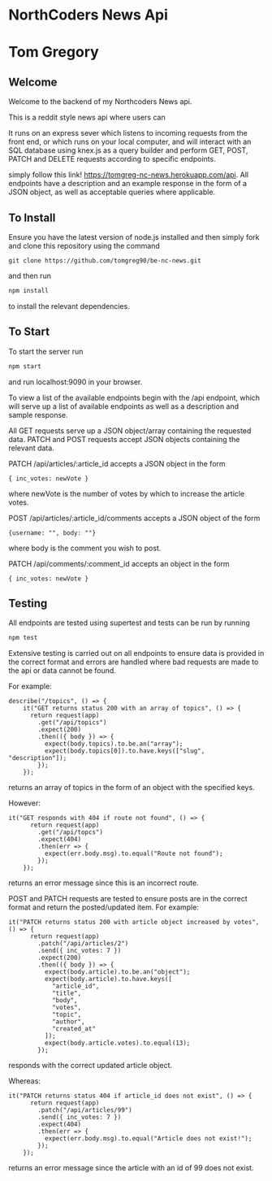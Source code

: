 # NorthCoders News Api

# Tom Gregory

## Welcome

Welcome to the backend of my Northcoders News api.

This is a reddit style news api where users can 

It runs on an express sever which listens to incoming requests from the front end, or which runs on your local computer, and will interact with an SQL database using knex.js as a query builder and perform GET, POST, PATCH and DELETE requests according to specific endpoints.

 simply follow this link! https://tomgreg-nc-news.herokuapp.com/api. All endpoints have a description and an example response in the form of a JSON object, as well as acceptable queries where applicable.

## To Install

Ensure you have the latest version of node.js installed and then simply fork and clone this repository using the command

```
git clone https://github.com/tomgreg90/be-nc-news.git
```

and then run

```bash
npm install
```

to install the relevant dependencies.

## To Start

To start the server run

```bash
npm start
```

and run localhost:9090 in your browser.

To view a list of the available endpoints begin with the /api endpoint, which will serve up a list of available endpoints as well as a description and sample response.

All GET requests serve up a JSON object/array containing the requested data. PATCH and POST requests accept JSON objects containing the relevant data.

PATCH /api/articles/:article_id accepts a JSON object in the form

```
{ inc_votes: newVote }
```

where newVote is the number of votes by which to increase the article votes.

POST /api/articles/:article_id/comments accepts a JSON object of the form

```
{username: "", body: ""}
```

where body is the comment you wish to post.

PATCH /api/comments/:comment_id accepts an object in the form

```
{ inc_votes: newVote }
```

## Testing

All endpoints are tested using supertest and tests can be run by running

```bash
npm test
```

Extensive testing is carried out on all endpoints to ensure data is provided in the correct format and errors are handled where bad requests are made to the api or data cannot be found.

For example:

```
describe("/topics", () => {
    it("GET returns status 200 with an array of topics", () => {
      return request(app)
        .get("/api/topics")
        .expect(200)
        .then(({ body }) => {
          expect(body.topics).to.be.an("array");
          expect(body.topics[0]).to.have.keys(["slug", "description"]);
        });
    });
```

returns an array of topics in the form of an object with the specified keys.

However:

```
it("GET responds with 404 if route not found", () => {
      return request(app)
        .get("/api/topcs")
        .expect(404)
        .then(err => {
          expect(err.body.msg).to.equal("Route not found");
        });
    });
```

returns an error message since this is an incorrect route.

POST and PATCH requests are tested to ensure posts are in the correct format and return the posted/updated item. For example:

```
it("PATCH returns status 200 with article object increased by votes", () => {
      return request(app)
        .patch("/api/articles/2")
        .send({ inc_votes: 7 })
        .expect(200)
        .then(({ body }) => {
          expect(body.article).to.be.an("object");
          expect(body.article).to.have.keys([
            "article_id",
            "title",
            "body",
            "votes",
            "topic",
            "author",
            "created_at"
          ]);
          expect(body.article.votes).to.equal(13);
        });
```

responds with the correct updated article object.

Whereas:

```
it("PATCH returns status 404 if article_id does not exist", () => {
      return request(app)
        .patch("/api/articles/99")
        .send({ inc_votes: 7 })
        .expect(404)
        .then(err => {
          expect(err.body.msg).to.equal("Article does not exist!");
        });
    });
```

returns an error message since the article with an id of 99 does not exist.
